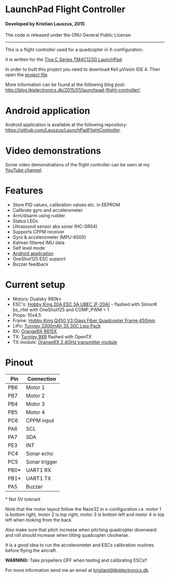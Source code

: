 # LaunchPad Flight Controller
#### Developed by Kristian Lauszus, 2015

The code is released under the GNU General Public License.
_________

This is a flight controller used for a quadcopter in X-configuration.

It is written for the [Tiva C Series TM4C123G LaunchPad](http://www.ti.com/tool/EK-TM4C123GXL).

In order to built this project you need to download Keil µVision IDE 4. Then open the [project file](LaunchPadFlightController.uvproj).

More information can be found at the following blog post: <http://blog.tkjelectronics.dk/2015/01/launchpad-flight-controller/>.

# Android application

Android application is available at the following repository: <https://github.com/Lauszus/LaunchPadFlightController>.

# Video demonstrations

Some video demonstrations of the flight controller can be seen at my [YouTube channel](https://www.youtube.com/user/kslauszus).

# Features

* Store PID values, calibration values etc. in EEPROM
* Calibrate gyro and accelerometer
* Arm/disarm using rudder
* Status LEDs
* Ultrasound sensor aka sonar (HC-SR04)
* Supports CPPM receiver
* Gyro & accelerometer (MPU-6500)
* Kalman filtered IMU data
* Self level mode
* [Android application](https://github.com/Lauszus/LaunchPadFlightControllerAndroid)
* OneShot125 ESC support
* Buzzer feedback

# Current setup

* Motors: Dualsky 980kv
* ESC's: [Hobby King 20A ESC 3A UBEC (F-20A)](http://hobbyking.com/hobbyking/store/uh_viewItem.asp?idProduct=37253) - flashed with SimonK bs_nfet with OneShot125 and COMP_PWM = 1
* Props: 10x4.5
* Frame: [Hobby King Q450 V3 Glass Fiber Quadcopter Frame 450mm](http://hobbyking.com/hobbyking/store/__49725__Q450_V3_Glass_Fiber_Quadcopter_Frame_450mm_Integrated_PCB_Version.html)
* LiPo: [Turnigy 3300mAh 3S 30C Lipo Pack](http://hobbyking.com/hobbyking/store/uh_viewItem.asp?idProduct=35870)
* RX: [OrangeRX R615X](http://www.hobbyking.com/hobbyking/store/__46632__OrangeRx_R615X_Spektrum_JR_DSM2_DSMX_Compatible_6Ch_2_4GHz_Receiver_w_CPPM.html)
* TX: [Turnigy 9XR](http://www.hobbyking.com/hobbyking/store/__31544__Turnigy_9XR_Transmitter_Mode_2_No_Module_.html) flashed with OpenTX
* TX module: [OrangeRX 2.4GHz transmitter module](http://hobbyking.com/hobbyking/store/__24656__OrangeRX_DSMX_DSM2_2_4Ghz_Transmitter_Module_JR_Turnigy_compatible_.html)

# Pinout

| Pin  |   Connection  |
|------|---------------|
| PB6  |    Motor 1    |
| PB7  |    Motor 2    |
| PB4  |    Motor 3    |
| PB5  |    Motor 4    |
| PC6  |   CPPM input  |
| PA6  |     SCL       |
| PA7  |     SDA       |
| PE3  |     INT       |
| PC4  |  Sonar echo   |
| PC5  | Sonar trigger |
| PB0* |   UART1 RX    |
| PB1* |   UART1 TX    |
| PA5  |    Buzzer     |

\* Not 5V tolerant

Note that the motor layout follow the Naze32 in x-configuration i.e. motor 1 is bottom right, motor 2 is top right, motor 3 is bottom left and motor 4 is top left when looking from the back.

Also make sure that pitch increase when pitching quadcopter downward and roll should increase when tilting quadcopter clockwise.

It is a good idea to run the accelerometer and ESCs calibration routines before flying the aircraft.

__WARNING:__ Take propellers OFF when testing and calibrating ESCs!!

For more information send me an email at <kristianl@tkjelectronics.dk>.